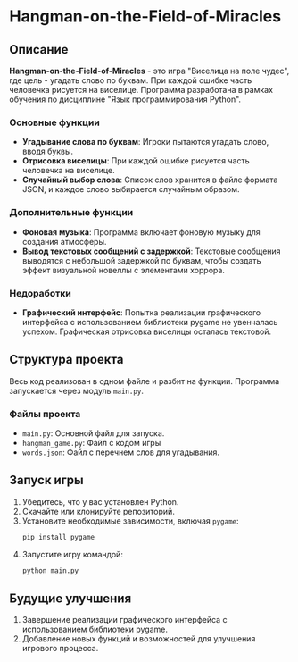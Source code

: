 # Hangman-on-the-Field-of-Miracles

## Описание
**Hangman-on-the-Field-of-Miracles** - это игра "Виселица на поле чудес", где цель - угадать слово по буквам. При каждой ошибке часть человечка рисуется на виселице. Программа разработана в рамках обучения по дисциплине "Язык программирования Python".

### Основные функции
- **Угадывание слова по буквам**: Игроки пытаются угадать слово, вводя буквы.
- **Отрисовка виселицы**: При каждой ошибке рисуется часть человечка на виселице.
- **Случайный выбор слова**: Список слов хранится в файле формата JSON, и каждое слово выбирается случайным образом.

### Дополнительные функции
- **Фоновая музыка**: Программа включает фоновую музыку для создания атмосферы.
- **Вывод текстовых сообщений с задержкой**: Текстовые сообщения выводятся с небольшой задержкой по буквам, чтобы создать эффект визуальной новеллы с элементами хоррора.

### Недоработки
- **Графический интерфейс**: Попытка реализации графического интерфейса с использованием библиотеки pygame не увенчалась успехом. Графическая отрисовка виселицы осталась текстовой.

## Структура проекта
Весь код реализован в одном файле и разбит на функции. Программа запускается через модуль `main.py`.

### Файлы проекта
- `main.py`: Основной файл для запуска.
- `hangman_game.py`: Файл с кодом игры
- `words.json`: Файл с перечнем слов для угадывания.

## Запуск игры
1. Убедитесь, что у вас установлен Python.
2. Скачайте или клонируйте репозиторий.
3. Установите необходимые зависимости, включая `pygame`:
   ```bash
   pip install pygame
4. Запустите игру командой:
   ```bash
   python main.py

##  Будущие улучшения
1. Завершение реализации графического интерфейса с использованием библиотеки pygame.
2. Добавление новых функций и возможностей для улучшения игрового процесса.


   
